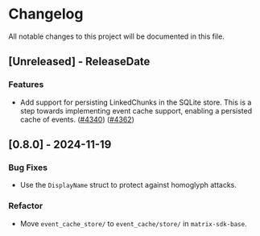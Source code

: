 # Changelog

All notable changes to this project will be documented in this file.

<!-- next-header -->

## [Unreleased] - ReleaseDate

### Features

- Add support for persisting LinkedChunks in the SQLite store. This is a step
  towards implementing event cache support, enabling a persisted cache of
  events.
  ([#4340](https://github.com/matrix-org/matrix-rust-sdk/pull/4340)) ([#4362](https://github.com/matrix-org/matrix-rust-sdk/pull/4362))

## [0.8.0] - 2024-11-19

### Bug Fixes

- Use the `DisplayName` struct to protect against homoglyph attacks.


### Refactor

- Move `event_cache_store/` to `event_cache/store/` in `matrix-sdk-base`.


